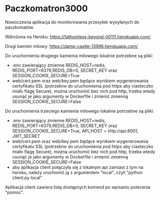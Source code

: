# Paczkomatron3000

Nowoczesna aplikacja do monitorowania przesyłek wysyłanych do paczkomatów.

Wdrożona na Heroku: https://fathomless-beyond-00111.herokuapp.com/

Drugi kamień milowy: https://damp-castle-13996.herokuapp.com/

Do uruchomienia drugiego kamienia milowego lokalnie potrzebne są pliki:
- .env zawierający zmienne REDIS_HOST=redis, REDIS_PORT=6379,REDIS_DB=0, SECRET_KEY oraz SESSION_COOKIE_SECURE=True
- web/cert.pem oraz web/key.pem będące wynikiem wygenerowania certyfikatu SSL (potrzebne do uruchomienia pod https aby ciasteczko miało flagę Secure), można uruchomić bez nich pod http, trzeba wtedy usunąć je jako argumenty w Dockerfile i zmienić zmienną SESSION_COOKIE_SECURE=False

Do uruchomienia trzeciego kamienia milowego lokalnie potrzebne są pliki:
- .env zawierający zmienne REDIS_HOST=redis, REDIS_PORT=6379,REDIS_DB=0, SECRET_KEY oraz SESSION_COOKIE_SECURE=True, API_HOST = http://api:8001, JWT_SECRET
- web/cert.pem oraz web/key.pem będące wynikiem wygenerowania certyfikatu SSL (potrzebne do uruchomienia pod https aby ciasteczko miało flagę Secure), można uruchomić bez nich pod http, trzeba wtedy usunąć je jako argumenty w Dockerfile i zmienić zmienną SESSION_COOKIE_SECURE=False
- aby aplikacja client połączyła się z lokalnym api zamiast z tym na heroku, należy uruchomić ją z argumentem "local", czyli "python client.py local"

Aplikacja client zawiera listę dostępnych komend po wpisaniu polecenia "pomoc".
